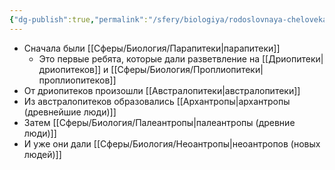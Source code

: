 ```yaml
---
{"dg-publish":true,"permalink":"/sfery/biologiya/rodoslovnaya-cheloveka/","tags":["Эволюция"]}
---
```


- Сначала были [[Сферы/Биология/Парапитеки\|парапитеки]]
	- Это первые ребята, которые дали разветвление на [[Дриопитеки\|дриопитеков]] и [[Сферы/Биология/Проплиопитеки\|проплиопитеков]] 
- От дриопитеков произошли [[Австралопитеки\|австралопитеки]]
- Из австралопитеков образовались [[Архантропы\|архантропы (древнейшие люди)]] 
- Затем [[Сферы/Биология/Палеантропы\|палеантропы (древние люди)]]
- И уже они дали [[Сферы/Биология/Неоантропы\|неоантропов (новых людей)]] 